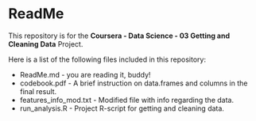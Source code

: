 # ReadMe

This repository is for the **Coursera - Data Science - 03 Getting and Cleaning Data** Project.

Here is a list of the following files included in this repository:
* ReadMe.md - you are reading it, buddy!
* codebook.pdf - A brief instruction on data.frames and columns in the final result.
* features_info_mod.txt - Modified file with info regarding the data.
* run_analysis.R - Project R-script for getting and cleaning data.
